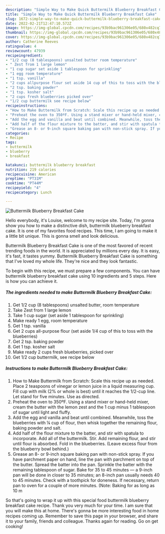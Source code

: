 ```yaml
---
description: "Simple Way to Make Quick Buttermilk Blueberry Breakfast Cake"
title: "Simple Way to Make Quick Buttermilk Blueberry Breakfast Cake"
slug: 1672-simple-way-to-make-quick-buttermilk-blueberry-breakfast-cake
date: 2022-02-21T12:47:10.572Z
image: https://img-global.cpcdn.com/recipes/93b9bac961306e05/680x482cq70/buttermilk-blueberry-breakfast-cake-recipe-main-photo.jpg
thumbnail: https://img-global.cpcdn.com/recipes/93b9bac961306e05/680x482cq70/buttermilk-blueberry-breakfast-cake-recipe-main-photo.jpg
cover: https://img-global.cpcdn.com/recipes/93b9bac961306e05/680x482cq70/buttermilk-blueberry-breakfast-cake-recipe-main-photo.jpg
author: Catherine Reeves
ratingvalue: 4
reviewcount: 47939
recipeingredient:
- "1/2 cup (8 tablespoons) unsalted butter room temperature"
- " Zest from 1 large lemon"
- "1 cup sugar set aside 1 tablespoon for sprinkling"
- "1 egg room temperature"
- "1 tsp. vanilla"
- "2 cups allpurpose flour set aside 14 cup of this to toss with the blueberries"
- "2 tsp. baking powder"
- "1 tsp. kosher salt"
- "2 cups fresh blueberries picked over"
- "1/2 cup buttermilk see recipe below"
recipeinstructions:
- "How to Make Buttermilk from Scratch: Scale this recipe up as needed. Place 2 teaspoons of vinegar or lemon juice in a liquid measuring cup. Fill cup with milk (2% or whole is best) until it reaches the 1/2-cup line. Let stand for five minutes. Use as directed."
- "Preheat the oven to 350ºF. Using a stand mixer or hand-held mixer, cream the butter with the lemon zest and the 1 cup minus 1 tablespoon of sugar until light and fluffy."
- "Add the egg and vanilla and beat until combined. Meanwhile, toss the blueberries with ¼ cup of flour, then whisk together the remaining flour, baking powder and salt."
- "Add half of the flour mixture to the batter, and stir with spatula to incorporate. Add all of the buttermilk. Stir. Add remaining flour, and stir until flour is absorbed. Fold in the blueberries. (Leave excess flour from the blueberry bowl behind.)"
- "Grease an 8- or 9-inch square baking pan with non-stick spray. If you have parchment paper on hand, line the pan with parchment on top of the butter. Spread the batter into the pan. Sprinkle the batter with the remaining tablespoon of sugar. Bake for 35 to 45 minutes — a 9-inch pan will be done in closer to 35 minutes; an 8-inch pan usually needs 40 to 45 minutes. Check with a toothpick for doneness. If necessary, return pan to oven for a couple of more minutes. (Note: Baking for as long as 10 m"
categories:
- Recipe
tags:
- buttermilk
- blueberry
- breakfast

katakunci: buttermilk blueberry breakfast 
nutrition: 219 calories
recipecuisine: American
preptime: "PT31M"
cooktime: "PT44M"
recipeyield: "4"
recipecategory: Lunch

---
```



![Buttermilk Blueberry Breakfast Cake](https://img-global.cpcdn.com/recipes/93b9bac961306e05/680x482cq70/buttermilk-blueberry-breakfast-cake-recipe-main-photo.jpg)

Hello everybody, it's Louise, welcome to my recipe site. Today, I'm gonna show you how to make a distinctive dish, buttermilk blueberry breakfast cake. It is one of my favorites food recipes. This time, I am going to make it a little bit unique. This is gonna smell and look delicious.



Buttermilk Blueberry Breakfast Cake is one of the most favored of recent trending foods in the world. It is appreciated by millions every day. It is easy, it's fast, it tastes yummy. Buttermilk Blueberry Breakfast Cake is something that I've loved my whole life. They're nice and they look fantastic.


To begin with this recipe, we must prepare a few components. You can have buttermilk blueberry breakfast cake using 10 ingredients and 5 steps. Here is how you can achieve it.

<!--inarticleads1-->

##### The ingredients needed to make Buttermilk Blueberry Breakfast Cake:

1. Get 1/2 cup (8 tablespoons) unsalted butter, room temperature
1. Take  Zest from 1 large lemon
1. Take 1 cup sugar (set aside 1 tablespoon for sprinkling)
1. Make ready 1 egg, room temperature
1. Get 1 tsp. vanilla
1. Get 2 cups all-purpose flour (set aside 1/4 cup of this to toss with the blueberries)
1. Get 2 tsp. baking powder
1. Get 1 tsp. kosher salt
1. Make ready 2 cups fresh blueberries, picked over
1. Get 1/2 cup buttermilk, see recipe below




<!--inarticleads2-->

##### Instructions to make Buttermilk Blueberry Breakfast Cake:

1. How to Make Buttermilk from Scratch: Scale this recipe up as needed. Place 2 teaspoons of vinegar or lemon juice in a liquid measuring cup. Fill cup with milk (2% or whole is best) until it reaches the 1/2-cup line. Let stand for five minutes. Use as directed.
1. Preheat the oven to 350ºF. Using a stand mixer or hand-held mixer, cream the butter with the lemon zest and the 1 cup minus 1 tablespoon of sugar until light and fluffy.
1. Add the egg and vanilla and beat until combined. Meanwhile, toss the blueberries with ¼ cup of flour, then whisk together the remaining flour, baking powder and salt.
1. Add half of the flour mixture to the batter, and stir with spatula to incorporate. Add all of the buttermilk. Stir. Add remaining flour, and stir until flour is absorbed. Fold in the blueberries. (Leave excess flour from the blueberry bowl behind.)
1. Grease an 8- or 9-inch square baking pan with non-stick spray. If you have parchment paper on hand, line the pan with parchment on top of the butter. Spread the batter into the pan. Sprinkle the batter with the remaining tablespoon of sugar. Bake for 35 to 45 minutes — a 9-inch pan will be done in closer to 35 minutes; an 8-inch pan usually needs 40 to 45 minutes. Check with a toothpick for doneness. If necessary, return pan to oven for a couple of more minutes. (Note: Baking for as long as 10 m




So that's going to wrap it up with this special food buttermilk blueberry breakfast cake recipe. Thank you very much for your time. I am sure that you will make this at home. There's gonna be more interesting food in home recipes coming up. Remember to save this page in your browser, and share it to your family, friends and colleague. Thanks again for reading. Go on get cooking!
